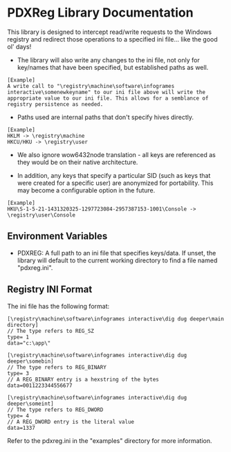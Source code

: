 # PDXReg Library Documentation

This library is designed to intercept read/write requests to the Windows registry and redirect those operations to a specified ini file... like the good ol' days!

- The library will also write any changes to the ini file, not only for key/names that have been specified, but established paths as well. 
```
[Example]
A write call to "\registry\machine\software\infogrames interactive\somenewkeyname" to our ini file above will write the appropriate value to our ini file. This allows for a semblance of registry persistence as needed.
```

- Paths used are internal paths that don't specify hives directly.
```
[Example]
HKLM -> \registry\machine
HKCU/HKU -> \registry\user
```

- We also ignore wow6432node translation - all keys are referenced as they would be on their native architecture.

- In addition, any keys that specify a particular SID (such as keys that were created for a specific user) are anonymized for portability. This may become a configurable option in the future.

```
[Example]
HKU\S-1-5-21-1431320325-1297723084-2957387153-1001\Console -> \registry\user\Console
```

## Environment Variables
- PDXREG: A full path to an ini file that specifies keys/data. If unset, the library will default to the current working directory to find a file named "pdxreg.ini". 

## Registry INI Format

The ini file has the following format:
```
[\registry\machine\software\infogrames interactive\dig dug deeper\main directory]
// The type refers to REG_SZ
type= 1 
data="c:\app\"

[\registry\machine\software\infogrames interactive\dig dug deeper\somebin]
// The type refers to REG_BINARY
type= 3
// A REG_BINARY entry is a hexstring of the bytes
data=0011223344556677

[\registry\machine\software\infogrames interactive\dig dug deeper\someint]
// The type refers to REG_DWORD
type= 4
// A REG_DWORD entry is the literal value
data=1337
```

Refer to the pdxreg.ini in the "examples" directory for more information.


